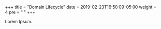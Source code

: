 +++
title = "Domain Lifecycle"
date = 2019-02-23T16:50:09-05:00
weight = 4
pre = "<b> </b>"
+++



Lorem Ipsum.
